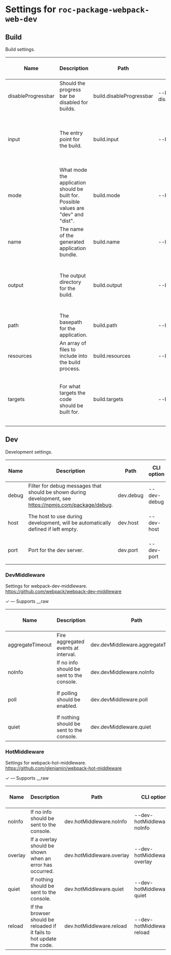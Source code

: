 # Settings for `roc-package-webpack-web-dev`

## Build
Build settings.

| Name               | Description                                                                                              | Path                               | CLI option                           | Default          | Type                    | Required | Can be empty | Extensions                                                 |
| ------------------ | -------------------------------------------------------------------------------------------------------- | ---------------------------------- | ------------------------------------ | ---------------- | ----------------------- | -------- | ------------ | ---------------------------------------------------------- |
| disableProgressbar | Should the progress bar be disabled for builds.                                                          | build.disableProgressbar           | --build-disableProgressbar           | `false`          | `Boolean`               | Yes      |              | roc-package-webpack-dev                                    |
| input              | The entry point for the build.                                                                           | build.input                        | --build-input                        | `"src/index.js"` | `[Filepath] / Filepath` | Yes      | No           | roc-abstract-package-base-dev, roc-package-webpack-dev     |
| mode               | What mode the application should be built for. Possible values are &quot;dev&quot; and &quot;dist&quot;. | build.mode                         | --build-mode                         | `"dist"`         | `/^dev|dist$/i`         | Yes      | No           | roc-package-webpack-dev                                    |
| name               | The name of the generated application bundle.                                                            | build.name                         | --build-name                         | `"app"`          | `[String] / String`     | Yes      | No           | roc-package-webpack-dev                                    |
| output             | The output directory for the build.                                                                      | build.output                       | --build-output                       | `"build"`        | `[Filepath] / Filepath` | Yes      | No           | roc-abstract-package-base-dev, roc-package-webpack-dev     |
| path               | The basepath for the application.                                                                        | build.path                         | --build-path                         | `"/"`            | `Filepath`              | Yes      | No           | roc-package-webpack-dev                                    |
| resources          | An array of files to include into the build process.                                                     | build.resources                    | --build-resources                    | `[]`             | `[Filepath]`            | Yes      | Yes          | roc-package-webpack-web-dev                                |
| targets            | For what targets the code should be built for.                                                           | build.targets                      | --build-targets                      | `["web"]`        | `[/^web$/i]`            | Yes      | Yes          | roc-abstract-package-base-dev, roc-package-webpack-web-dev |

## Dev
Development settings.

| Name               | Description                                                                                              | Path                               | CLI option                           | Default          | Type                    | Required | Can be empty | Extensions                                                 |
| ------------------ | -------------------------------------------------------------------------------------------------------- | ---------------------------------- | ------------------------------------ | ---------------- | ----------------------- | -------- | ------------ | ---------------------------------------------------------- |
| debug              | Filter for debug messages that should be shown during development, see https://npmjs.com/package/debug.  | dev.debug                          | --dev-debug                          |                  | `String`                | No       | No           | roc-abstract-package-base-dev                              |
| host               | The host to use during development, will be automatically defined if left empty.                         | dev.host                           | --dev-host                           |                  | `String`                | No       | No           | roc-package-webpack-dev                                    |
| port               | Port for the dev server.                                                                                 | dev.port                           | --dev-port                           | `3001`           | `Integer`               | Yes      |              | roc-package-webpack-dev                                    |

### DevMiddleware
Settings for webpack-dev-middleware. https://github.com/webpack/webpack-dev-middleware

✓ ― Supports __raw

| Name               | Description                                                                                              | Path                               | CLI option                           | Default          | Type                    | Required | Can be empty | Extensions                                                 |
| ------------------ | -------------------------------------------------------------------------------------------------------- | ---------------------------------- | ------------------------------------ | ---------------- | ----------------------- | -------- | ------------ | ---------------------------------------------------------- |
| aggregateTimeout   | Fire aggregated events at interval.                                                                      | dev.devMiddleware.aggregateTimeout | --dev-devMiddleware-aggregateTimeout |                  | `Integer`               | No       |              | roc-package-webpack-web-dev                                |
| noInfo             | If no info should be sent to the console.                                                                | dev.devMiddleware.noInfo           | --dev-devMiddleware-noInfo           | `true`           | `Boolean`               | No       |              | roc-package-webpack-web-dev                                |
| poll               | If polling should be enabled.                                                                            | dev.devMiddleware.poll             | --dev-devMiddleware-poll             | `false`          | `Boolean / Integer`     | No       |              | roc-package-webpack-web-dev                                |
| quiet              | If nothing should be sent to the console.                                                                | dev.devMiddleware.quiet            | --dev-devMiddleware-quiet            | `false`          | `Boolean`               | No       |              | roc-package-webpack-web-dev                                |

### HotMiddleware
Settings for webpack-hot-middleware. https://github.com/glenjamin/webpack-hot-middleware

✓ ― Supports __raw

| Name               | Description                                                                                              | Path                               | CLI option                           | Default          | Type                    | Required | Can be empty | Extensions                                                 |
| ------------------ | -------------------------------------------------------------------------------------------------------- | ---------------------------------- | ------------------------------------ | ---------------- | ----------------------- | -------- | ------------ | ---------------------------------------------------------- |
| noInfo             | If no info should be sent to the console.                                                                | dev.hotMiddleware.noInfo           | --dev-hotMiddleware-noInfo           | `false`          | `Boolean`               | No       |              | roc-package-webpack-web-dev                                |
| overlay            | If a overlay should be shown when an error has occurred.                                                 | dev.hotMiddleware.overlay          | --dev-hotMiddleware-overlay          | `true`           | `Boolean`               | No       |              | roc-package-webpack-web-dev                                |
| quiet              | If nothing should be sent to the console.                                                                | dev.hotMiddleware.quiet            | --dev-hotMiddleware-quiet            | `false`          | `Boolean`               | No       |              | roc-package-webpack-web-dev                                |
| reload             | If the browser should be reloaded if it fails to hot update the code.                                    | dev.hotMiddleware.reload           | --dev-hotMiddleware-reload           | `true`           | `Boolean`               | No       |              | roc-package-webpack-web-dev                                |
